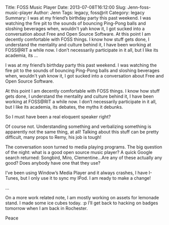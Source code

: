 Title: FOSS Music Player
Date: 2013-07-08T16:12:00
Slug: Jenn-foss-music-player
Author: Jenn
Tags: legacy, foss@rit
Category: legacy
Summary: I was at my friend’s birthday party this past weekend. I was watching the fire pit to the sounds of bouncing Ping-Pong balls and sloshing beverages when, wouldn't yah know it, I got sucked into a conversation about Free and Open Source Software.  At this point I am decently comfortable with FOSS things. I know how stuff gets done, I understand the mentality and culture behind it, I have been working at FOSS@RIT a while now. I don’t necessarily participate in it all, but I like its academia, its  ... 

I was at my friend’s birthday party this past weekend. I was watching the fire
pit to the sounds of bouncing Ping-Pong balls and sloshing beverages when,
wouldn't yah know it, I got sucked into a conversation about Free and Open
Source Software.

At this point I am decently comfortable with FOSS things. I know how stuff
gets done, I understand the mentality and culture behind it, I have been
working at FOSS@RIT a while now. I don’t necessarily participate in it all,
but I like its academia, its debates, the myths it debunks.

So I must have been a real eloquent speaker right?

Of course not. Understanding something and verbalizing something is apparently
not the same thing, at all! Talking about this stuff can be pretty difficult,
many props to Remy, his job is tough!

The conversation soon turned to media playing programs. The big question of
the night: what is a good open source music player? A quick Google search
returned: Songbird, Miro, Clementine...Are any of these actually any good?
Does anybody have one that they use?

I’ve been using Window’s Media Player and it always crashes, I have I-Tunes,
but I only use it to sync my IPod. I am ready to make a change!

…

On a more work related note, I am mostly working on assets for lemonade stand.
I made some ice cubes today. :p I’ll get back to hacking on badges tomorrow
when I am back in Rochester.

Peace

